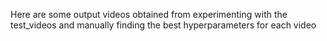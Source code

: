 Here are some output videos obtained from experimenting with the test_videos and manually finding the best hyperparameters for each video
